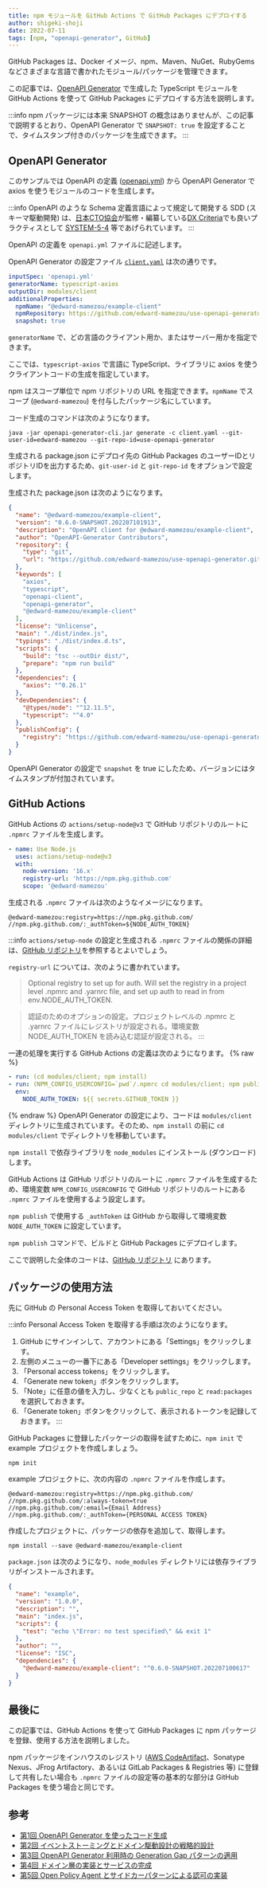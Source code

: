 ```yaml
---
title: npm モジュールを GitHub Actions で GitHub Packages にデプロイする
author: shigeki-shoji
date: 2022-07-11
tags: [npm, "openapi-generator", GitHub]
---
```


GitHub Packages は、Docker イメージ、npm、Maven、NuGet、RubyGems などさまざまな言語で書かれたモジュール/パッケージを管理できます。

この記事では、[OpenAPI Generator](https://github.com/OpenAPITools/openapi-generator) で生成した TypeScript モジュールを GitHub Actions を使って GitHub Packages にデプロイする方法を説明します。

:::info
npm パッケージには本来 SNAPSHOT の概念はありませんが、この記事で説明するとおり、OpenAPI Generator で `SNAPSHOT: true` を設定することで、タイムスタンプ付きのパッケージを生成できます。
:::

## OpenAPI Generator

このサンプルでは OpenAPI の定義 ([openapi.yml](https://github.com/edward-mamezou/use-openapi-generator/blob/2023-02-03/openapi.yml)) から OpenAPI Generator で axios を使うモジュールのコードを生成します。

:::info
OpenAPI のような Schema 定義言語によって規定して開発する SDD (スキーマ駆動開発) は、[日本CTO協会](https://cto-a.org/)が監修・編纂している[DX Criteria](https://dxcriteria.cto-a.org/)でも良いプラクティスとして [SYSTEM-5-4](https://dxcriteria.cto-a.org/f82bd9d0e8344db29cb4e32522fb8957) 等であげられています。
:::

OpenAPI の定義を `openapi.yml` ファイルに記述します。

OpenAPI Generator の設定ファイル [`client.yaml`](https://github.com/edward-mamezou/use-openapi-generator/blob/2023-02-03/client.yaml) は次の通りです。

```yaml
inputSpec: 'openapi.yml'
generatorName: typescript-axios
outputDir: modules/client
additionalProperties:
  npmName: "@edward-mamezou/example-client"
  npmRepository: https://github.com/edward-mamezou/use-openapi-generator.git
  snapshot: true
```

`generatorName` で、どの言語のクライアント用か、またはサーバー用かを指定できます。

ここでは、`typescript-axios` で言語に TypeScript、ライブラリに axios を使うクライアントコードの生成を指定しています。

npm はスコープ単位で npm リポジトリの URL を指定できます。`npmName` でスコープ (`@edward-mamezou`) を付与したパッケージ名にしています。

コード生成のコマンドは次のようになります。

```shell
java -jar openapi-generator-cli.jar generate -c client.yaml --git-user-id=edward-mamezou --git-repo-id=use-openapi-generator
```

生成される package.json にデプロイ先の GitHub Packages のユーザーIDとリポジトリIDを出力するため、`git-user-id` と `git-repo-id` をオプションで設定します。

生成された package.json は次のようになります。

```json
{
  "name": "@edward-mamezou/example-client",
  "version": "0.6.0-SNAPSHOT.202207101913",
  "description": "OpenAPI client for @edward-mamezou/example-client",
  "author": "OpenAPI-Generator Contributors",
  "repository": {
    "type": "git",
    "url": "https://github.com/edward-mamezou/use-openapi-generator.git"
  },
  "keywords": [
    "axios",
    "typescript",
    "openapi-client",
    "openapi-generator",
    "@edward-mamezou/example-client"
  ],
  "license": "Unlicense",
  "main": "./dist/index.js",
  "typings": "./dist/index.d.ts",
  "scripts": {
    "build": "tsc --outDir dist/",
    "prepare": "npm run build"
  },
  "dependencies": {
    "axios": "^0.26.1"
  },
  "devDependencies": {
    "@types/node": "^12.11.5",
    "typescript": "^4.0"
  },
  "publishConfig": {
    "registry": "https://github.com/edward-mamezou/use-openapi-generator.git"
  }
}
```

OpenAPI Generator の設定で `snapshot` を true にしたため、バージョンにはタイムスタンプが付加されています。

## GitHub Actions

GitHub Actions の `actions/setup-node@v3` で GitHub リポジトリのルートに `.npmrc` ファイルを生成します。

```yaml
- name: Use Node.js
  uses: actions/setup-node@v3
  with:
    node-version: '16.x'
    registry-url: 'https://npm.pkg.github.com'
    scope: '@edward-mamezou'
```

生成される `.npmrc` ファイルは次のようなイメージになります。

```text
@edward-mamezou:registry=https://npm.pkg.github.com/
//npm.pkg.github.com/:_authToken=${NODE_AUTH_TOKEN}
```

:::info
`actions/setup-node` の設定と生成される `.npmrc` ファイルの関係の詳細は、[GitHub リポジトリ](https://github.com/actions/setup-node/blob/main/action.yml)を参照するとよいでしょう。

`registry-url` については、次のように書かれています。
>Optional registry to set up for auth. Will set the registry in a project level .npmrc and .yarnrc file, and set up auth to read in from env.NODE_AUTH_TOKEN.

>認証のためのオプションの設定。プロジェクトレベルの .npmrc と .yarnrc ファイルにレジストリが設定される。環境変数 NODE_AUTH_TOKEN を読み込む認証が設定される。
:::

一連の処理を実行する GitHub Actions の定義は次のようになります。
{% raw %}
```yaml
- run: (cd modules/client; npm install)
- run: (NPM_CONFIG_USERCONFIG=`pwd`/.npmrc cd modules/client; npm publish)
  env:
    NODE_AUTH_TOKEN: ${{ secrets.GITHUB_TOKEN }}
```
{% endraw %}
OpenAPI Generator の設定により、コードは `modules/client` ディレクトリに生成されています。そのため、`npm install` の前に `cd modules/client` でディレクトリを移動しています。

`npm install` で依存ライブラリを `node_modules` にインストール (ダウンロード) します。

GitHub Actions は GitHub リポジトリのルートに `.npmrc` ファイルを生成するため、環境変数 `NPM_CONFIG_USERCONFIG` で GitHub リポジトリのルートにある `.npmrc` ファイルを使用するよう設定します。

`npm publish` で使用する `_authToken` は GitHub から取得して環境変数 `NODE_AUTH_TOKEN` に設定しています。

`npm publish` コマンドで、ビルドと GitHub Packages にデプロイします。

ここで説明した全体のコードは、[GitHub リポジトリ](https://github.com/edward-mamezou/use-openapi-generator/tree/2023-02-03) にあります。

## パッケージの使用方法

先に GitHub の Personal Access Token を取得しておいてください。

:::info
Personal Access Token を取得する手順は次のようになります。

1. GitHub にサインインして、アカウントにある「Settings」をクリックします。
2. 左側のメニューの一番下にある「Developer settings」をクリックします。
3. 「Personal access tokens」をクリックします。
4. 「Generate new token」ボタンをクリックします。
5. 「Note」に任意の値を入力し、少なくとも `public_repo` と `read:packages` を選択しておきます。
6. 「Generate token」ボタンをクリックして、表示されるトークンを記録しておきます。
:::

GitHub Packages に登録したパッケージの取得を試すために、`npm init` で example プロジェクトを作成しましょう。

```shell
npm init
```

example プロジェクトに、次の内容の `.npmrc` ファイルを作成します。

```text
@edward-mamezou:registry=https://npm.pkg.github.com/
//npm.pkg.github.com/:always-token=true
//npm.pkg.github.com/:email={Email Address}
//npm.pkg.github.com/:_authToken={PERSONAL ACCESS TOKEN}
```

作成したプロジェクトに、パッケージの依存を追加して、取得します。

```shell
npm install --save @edward-mamezou/example-client
```

`package.json` は次のようになり、`node_modules` ディレクトリには依存ライブラリがインストールされます。

```json
{
  "name": "example",
  "version": "1.0.0",
  "description": "",
  "main": "index.js",
  "scripts": {
    "test": "echo \"Error: no test specified\" && exit 1"
  },
  "author": "",
  "license": "ISC",
  "dependencies": {
    "@edward-mamezou/example-client": "^0.6.0-SNAPSHOT.202207100617"
  }
}
```

## 最後に 

この記事では、GitHub Actions を使って GitHub Packages に npm パッケージを登録、使用する方法を説明しました。

npm パッケージをインハウスのレジストリ ([AWS CodeArtifact](https://aws.amazon.com/jp/codeartifact/)、Sonatype Nexus、JFrog Artifactory、あるいは GitLab Packages & Registries 等) に登録して共有したい場合も `.npmrc` ファイルの設定等の基本的な部分は GitHub Packages を使う場合と同じです。

## 参考

- [第1回 OpenAPI Generator を使ったコード生成](/blogs/2022/06/04/openapi-generator-1/)
- [第2回 イベントストーミングとドメイン駆動設計の戦略的設計](/blogs/2022/06/09/openapi-generator-2/)
- [第3回 OpenAPI Generator 利用時の Generation Gap パターンの適用](/blogs/2022/06/17/openapi-generator-3/)
- [第4回 ドメイン層の実装とサービスの完成](/blogs/2022/06/24/openapi-generator-4/)
- [第5回 Open Policy Agent とサイドカーパターンによる認可の実装](/blogs/2022/07/01/openapi-generator-5/)
